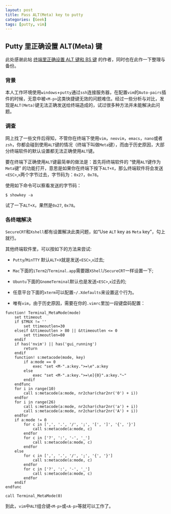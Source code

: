 ```yaml
---
layout: post
title: Pass ALT(Meta) key to putty
categories: [Geek]
tags: [putty, vim]
---
```


## Putty 里正确设置 ALT(Meta) 键

此处感谢此帖
[终端里正确设置 ALT 键和 BS 键](http://www.skywind.me/blog/archives/2021)
的作者，同时也在此作一下整理与备份。

### 背景

本人工作环境使用`windows`+`putty`通过`ssh`连接服务器，在配置`vim`的`Auto-pairs`插件的时候，无意中被`<M-p>`这类快捷键无效的问题难住。经过一些分析与对比，发现是`ALT(Meta)`键无法正确发送给终端造成的，试过很多种方法并未能解决此问题。

### 调查

网上找了一些文件后得知，不管你在终端下使用`vim`，`neovim`，`emacs`，`nano`或者`zsh`，你都会碰到使用`ALT`键的情况（终端下叫做`Meta`键），而由于历史原因，大部分终端软件的默认设置都无法正确使用`ALT`键。

要在终端下正确使用`ALT`键最简单的做法是：首先将终端软件的 “使用`ALT`键作为`Meta`键” 的功能打开，意思是如果你在终端下按下`ALT+X`，那么终端软件将会发送`<ESC>`,`x`两个字节过去，字节码为：`0x27`，`0x78`。

使用如下命令可以察看发送的字节码：

```shell
$ showkey -a
```

试了一下`ALT+X`，果然是`0x27`, `0x78`。

### 各终端解决

`SecureCRT`和`Xshell`都有设置解决此类问题，如“Use `ALT` key as `Meta` key”，勾上就行。

其他终端软件里，可以按如下的方法来尝试:

* `Putty`/`MinTTY` 默认`ALT+X`就是发送`<ESC>`,`x`过去;

* `Mac`下面的`iTerm2`/`Terminal.app`需要跟`XShell`/`SecureCRT`一样设置一下;

* `Ubuntu`下面的`GnomeTerminal`默认也是发送`<ESC>`,`x`过去的;

* 任意平台下面的`xterm`可以配置`~/.Xdefaults`来设置这个行为。

* 唯有`vim`，由于历史原因，需要在你的`.vimrc`里加一段键盘码配置：

```shell
function! Terminal_MetaMode(mode)
    set ttimeout
    if $TMUX != ''
        set ttimeoutlen=30
    elseif &ttimeoutlen > 80 || &ttimeoutlen <= 0
        set ttimeoutlen=80
    endif
    if has('nvim') || has('gui_running')
        return
    endif
    function! s:metacode(mode, key)
        if a:mode == 0
            exec "set <M-".a:key.">=\e".a:key
        else
            exec "set <M-".a:key.">=\e]{0}".a:key."~"
        endif
    endfunc
    for i in range(10)
        call s:metacode(a:mode, nr2char(char2nr('0') + i))
    endfor
    for i in range(26)
        call s:metacode(a:mode, nr2char(char2nr('a') + i))
        call s:metacode(a:mode, nr2char(char2nr('A') + i))
    endfor
    if a:mode != 0
        for c in [',', '.', '/', ';', '[', ']', '{', '}']
            call s:metacode(a:mode, c)
        endfor
        for c in ['?', ':', '-', '_']
            call s:metacode(a:mode, c)
        endfor
    else
        for c in [',', '.', '/', ';', '{', '}']
            call s:metacode(a:mode, c)
        endfor
        for c in ['?', ':', '-', '_']
            call s:metacode(a:mode, c)
        endfor
    endif
endfunc

call Terminal_MetaMode(0)
```

到此，`vim`中`ALT`组合键`<M-p>`或`<A-p>`等就可以工作了。
